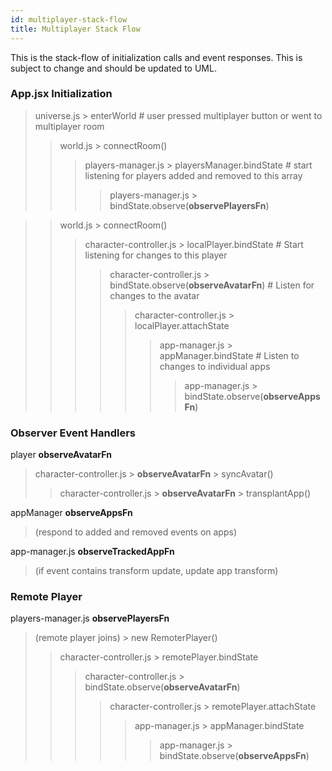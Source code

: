 ```yaml
---
id: multiplayer-stack-flow
title: Multiplayer Stack Flow
---
```


This is the stack-flow of initialization calls and event responses. This is subject to change and should be updated to UML.

### App.jsx Initialization
> universe.js > enterWorld # user pressed multiplayer button or went to multiplayer room
>> world.js > connectRoom()
>>> players-manager.js > playersManager.bindState # start listening for players added and removed to this array
>>>> players-manager.js > bindState.observe(**observePlayersFn**)

>> world.js > connectRoom()
>>> character-controller.js > localPlayer.bindState # Start listening for changes to this player
>>>> character-controller.js > bindState.observe(**observeAvatarFn**) # Listen for changes to the avatar
>>>>> character-controller.js > localPlayer.attachState
>>>>>> app-manager.js > appManager.bindState # Listen to changes to individual apps
>>>>>>> app-manager.js > bindState.observe(**observeAppsFn**)

### Observer Event Handlers
player **observeAvatarFn**
> character-controller.js > **observeAvatarFn** > syncAvatar()
>> character-controller.js > **observeAvatarFn** > transplantApp()

appManager **observeAppsFn**
> (respond to added and removed events on apps)

app-manager.js **observeTrackedAppFn**
> (if event contains transform update, update app transform)

### Remote Player

players-manager.js **observePlayersFn**
> (remote player joins) > new RemoterPlayer()
>> character-controller.js > remotePlayer.bindState
>>> character-controller.js > bindState.observe(**observeAvatarFn**)
>>>> character-controller.js > remotePlayer.attachState
>>>>> app-manager.js > appManager.bindState
>>>>>> app-manager.js > bindState.observe(**observeAppsFn**)